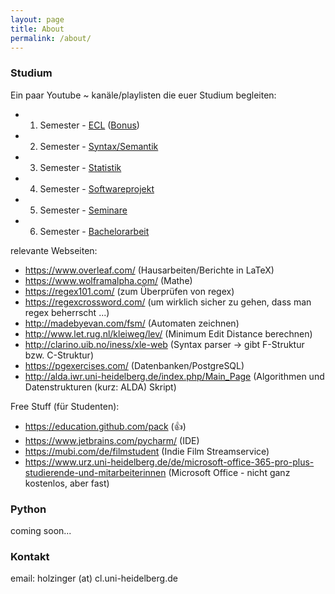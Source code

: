 ```yaml
---
layout: page
title: About
permalink: /about/
---
```


### Studium

Ein paar Youtube ~ kanäle/playlisten die euer Studium begleiten:  

* 1. Semester - [ECL](https://www.youtube.com/watch?v=3Dt_yh1mf_U&list=PLQiyVNMpDLKnZYBTUOlSI9mi9wAErFtFm) ([Bonus](https://www.youtube.com/watch?v=9iYwUh1Hdho))
* 2. Semester - [Syntax/Semantik](https://www.youtube.com/user/thelingspace)
* 3. Semester - [Statistik](https://www.youtube.com/watch?v=aircAruvnKk&list=PLZHQObOWTQDNU6R1_67000Dx_ZCJB-3pi)
* 4. Semester - [Softwareprojekt](https://www.youtube.com/user/sentdex)
* 5. Semester - [Seminare](https://www.youtube.com/user/keeroyz)
* 6. Semester - [Bachelorarbeit](https://www.youtube.com/user/empnp)

relevante Webseiten:  
* https://www.overleaf.com/ (Hausarbeiten/Berichte in LaTeX)
* https://www.wolframalpha.com/ (Mathe)
* https://regex101.com/ (zum Überprüfen von regex)
* https://regexcrossword.com/ (um wirklich sicher zu gehen, dass man regex beherrscht ...)
* http://madebyevan.com/fsm/ (Automaten zeichnen)
* http://www.let.rug.nl/kleiweg/lev/ (Minimum Edit Distance berechnen)
* http://clarino.uib.no/iness/xle-web (Syntax parser -> gibt F-Struktur bzw. C-Struktur)
* https://pgexercises.com/ (Datenbanken/PostgreSQL)
* http://alda.iwr.uni-heidelberg.de/index.php/Main_Page (Algorithmen und Datenstrukturen (kurz: ALDA) Skript)

Free Stuff (für Studenten):  
* https://education.github.com/pack (:+1:)
* https://www.jetbrains.com/pycharm/ (IDE)
* https://mubi.com/de/filmstudent (Indie Film Streamservice)
* https://www.urz.uni-heidelberg.de/de/microsoft-office-365-pro-plus-studierende-und-mitarbeiterinnen (Microsoft Office - nicht ganz kostenlos, aber fast)

### Python

coming soon...

### Kontakt

email: holzinger (at) cl.uni-heidelberg.de